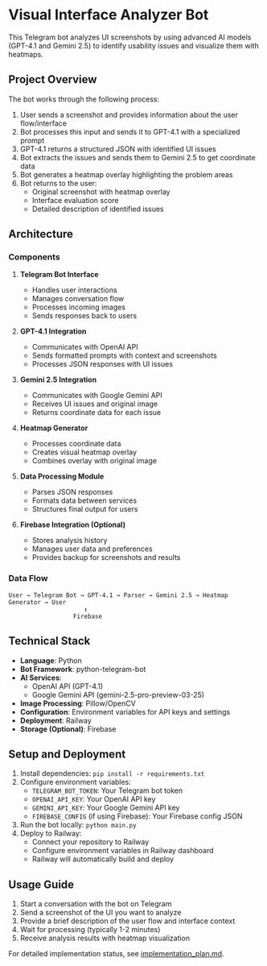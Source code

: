 # Visual Interface Analyzer Bot

This Telegram bot analyzes UI screenshots by using advanced AI models (GPT-4.1 and Gemini 2.5) to identify usability issues and visualize them with heatmaps.

## Project Overview

The bot works through the following process:
1. User sends a screenshot and provides information about the user flow/interface
2. Bot processes this input and sends it to GPT-4.1 with a specialized prompt
3. GPT-4.1 returns a structured JSON with identified UI issues
4. Bot extracts the issues and sends them to Gemini 2.5 to get coordinate data
5. Bot generates a heatmap overlay highlighting the problem areas
6. Bot returns to the user:
   - Original screenshot with heatmap overlay
   - Interface evaluation score
   - Detailed description of identified issues

## Architecture

### Components

1. **Telegram Bot Interface**
   - Handles user interactions
   - Manages conversation flow
   - Processes incoming images
   - Sends responses back to users

2. **GPT-4.1 Integration**
   - Communicates with OpenAI API
   - Sends formatted prompts with context and screenshots
   - Processes JSON responses with UI issues

3. **Gemini 2.5 Integration**
   - Communicates with Google Gemini API
   - Receives UI issues and original image
   - Returns coordinate data for each issue

4. **Heatmap Generator**
   - Processes coordinate data
   - Creates visual heatmap overlay
   - Combines overlay with original image

5. **Data Processing Module**
   - Parses JSON responses
   - Formats data between services
   - Structures final output for users

6. **Firebase Integration (Optional)**
   - Stores analysis history
   - Manages user data and preferences
   - Provides backup for screenshots and results

### Data Flow

```
User → Telegram Bot → GPT-4.1 → Parser → Gemini 2.5 → Heatmap Generator → User
                     ↕
                  Firebase
```

## Technical Stack

- **Language**: Python
- **Bot Framework**: python-telegram-bot
- **AI Services**:
  - OpenAI API (GPT-4.1)
  - Google Gemini API (gemini-2.5-pro-preview-03-25)
- **Image Processing**: Pillow/OpenCV
- **Configuration**: Environment variables for API keys and settings
- **Deployment**: Railway
- **Storage (Optional)**: Firebase

## Setup and Deployment

1. Install dependencies: `pip install -r requirements.txt`
2. Configure environment variables:
   - `TELEGRAM_BOT_TOKEN`: Your Telegram bot token
   - `OPENAI_API_KEY`: Your OpenAI API key
   - `GEMINI_API_KEY`: Your Google Gemini API key
   - `FIREBASE_CONFIG` (if using Firebase): Your Firebase config JSON
3. Run the bot locally: `python main.py`
4. Deploy to Railway:
   - Connect your repository to Railway
   - Configure environment variables in Railway dashboard
   - Railway will automatically build and deploy

## Usage Guide

1. Start a conversation with the bot on Telegram
2. Send a screenshot of the UI you want to analyze
3. Provide a brief description of the user flow and interface context
4. Wait for processing (typically 1-2 minutes)
5. Receive analysis results with heatmap visualization

For detailed implementation status, see [implementation_plan.md](implementation_plan.md).

<!-- redeploy trigger: v3 --> 